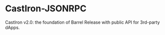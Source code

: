 # CastIron-JSONRPC
CastIron v2.0: the foundation of Barrel Release with public API for 3rd-party dApps.
